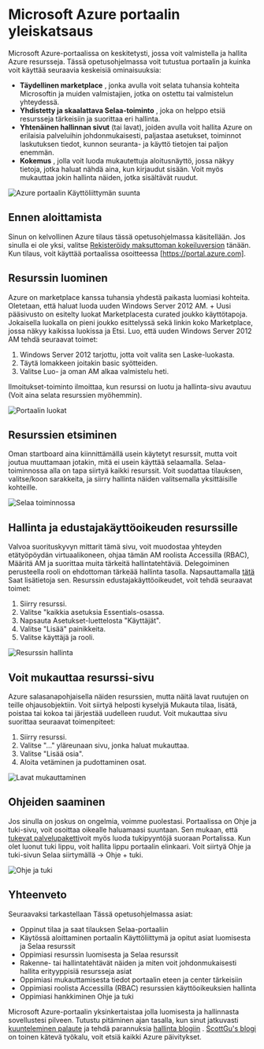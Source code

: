 <properties
    pageTitle="Microsoft Azure portaalin yleiskatsaus"
    description="Opettele käyttämään Microsoft Azure-portaalissa."
    services=""
    documentationCenter=""
    authors="davidwrede"
    manager="dwrede"
    editor="jimbe"/>

<tags
    ms.service="na"
    ms.workload="na"
    ms.tgt_pltfrm="na"
    ms.devlang="na"
    ms.topic="hero-article"
    ms.date="12/16/2015"
    ms.author="dwrede"/>

# <a name="microsoft-azure-portal-overview"></a>Microsoft Azure portaalin yleiskatsaus

Microsoft Azure-portaalissa on keskitetysti, jossa voit valmistella ja hallita Azure resursseja.  Tässä opetusohjelmassa voit tutustua portaalin ja kuinka voit käyttää seuraavia keskeisiä ominaisuuksia:
- **Täydellinen marketplace** , jonka avulla voit selata tuhansia kohteita Microsoftin ja muiden valmistajien, jotka on ostettu tai valmistelun yhteydessä.
- **Yhdistetty ja skaalattava Selaa-toiminto** , joka on helppo etsiä resursseja tärkeisiin ja suorittaa eri hallinta.
- **Yhtenäinen hallinnan sivut** (tai lavat), joiden avulla voit hallita Azure on erilaisia palveluihin johdonmukaisesti, paljastaa asetukset, toiminnot laskutuksen tiedot, kunnon seuranta- ja käyttö tietojen tai paljon enemmän.
- **Kokemus** , jolla voit luoda mukautettuja aloitusnäyttö, jossa näkyy tietoja, jotka haluat nähdä aina, kun kirjaudut sisään.  Voit myös mukauttaa jokin hallinta näiden, jotka sisältävät ruudut.

 ![Azure portaalin Käyttöliittymän suunta][UIOrientation]

## <a name="before-you-get-started"></a>Ennen aloittamista

Sinun on kelvollinen Azure tilaus tässä opetusohjelmassa käsitellään.  Jos sinulla ei ole yksi, valitse [Rekisteröidy maksuttoman kokeiluversion](https://azure.microsoft.com/pricing/free-trial/) tänään.  Kun tilaus, voit käyttää portaalissa osoitteessa [https://portal.azure.com].

## <a name="how-to-create-a-resource"></a>Resurssin luominen

Azure on marketplace kanssa tuhansia yhdestä paikasta luomiasi kohteita.  Oletetaan, että haluat luoda uuden Windows Server 2012 AM.  + Uusi pääsivusto on esitelty luokat Marketplacesta curated joukko käyttötapoja.  Jokaisella luokalla on pieni joukko esittelyssä sekä linkin koko Marketplace, jossa näkyy kaikissa luokissa ja Etsi. Luo, että uuden Windows Server 2012 AM tehdä seuraavat toimet:  

1.  Windows Server 2012 tarjottu, jotta voit valita sen Laske-luokasta.  
2.  Täytä lomakkeen joitakin basic syötteiden.
3.  Valitse Luo- ja oman AM alkaa valmistelu heti.

Ilmoitukset-toiminto ilmoittaa, kun resurssi on luotu ja hallinta-sivu avautuu (Voit aina selata resurssien myöhemmin).

![Portaalin luokat][PortalCategories]


## <a name="how-to-find-your-resources"></a>Resurssien etsiminen

Oman startboard aina kiinnittämällä usein käytetyt resurssit, mutta voit joutua muuttamaan jotakin, mitä ei usein käyttää selaamalla.  Selaa-toiminnossa alla on tapa siirtyä kaikki resurssit.  Voit suodattaa tilauksen, valitse/koon sarakkeita, ja siirry hallinta näiden valitsemalla yksittäisille kohteille.

![Selaa toiminnossa][BrowseHub]

## <a name="how-to-manage-and-delegate-access-to-a-resource"></a>Hallinta ja edustajakäyttöoikeuden resurssille

Valvoa suorituskyvyn mittarit tämä sivu, voit muodostaa yhteyden etätyöpöydän virtuaalikoneen, ohjaa tämän AM roolista Accessilla (RBAC), Määritä AM ja suorittaa muita tärkeitä hallintatehtäviä.  Delegoiminen perusteella rooli on ehdottoman tärkeää hallinta tasolla.  Napsauttamalla [tätä](./active-directory/role-based-access-control-configure.md) Saat lisätietoja sen. Resurssin edustajakäyttöoikeudet, voit tehdä seuraavat toimet:

1.  Siirry resurssi.
2.  Valitse "kaikkia asetuksia Essentials-osassa.
3.  Napsauta Asetukset-luettelosta "Käyttäjät".
4.  Valitse "Lisää" painikkeita.
5.  Valitse käyttäjä ja rooli.

![Resurssin hallinta][ManageResource]

## <a name="how-to-customize-a-resource-blade"></a>Voit mukauttaa resurssi-sivu

Azure salasanapohjaisella näiden resurssien, mutta näitä lavat ruutujen on teille ohjausobjektiin.  Voit siirtyä helposti kyselyjä Mukauta tilaa, lisätä, poistaa tai kokoa tai järjestää uudelleen ruudut. Voit mukauttaa sivu suorittaa seuraavat toimenpiteet:

1.  Siirry resurssi.
2.  Valitse "..." yläreunaan sivu, jonka haluat mukauttaa.
3.  Valitse "Lisää osia".
4.  Aloita vetäminen ja pudottaminen osat.  

![Lavat mukauttaminen][CustomizeBlades]

## <a name="how-to-get-help"></a>Ohjeiden saaminen

Jos sinulla on joskus on ongelmia, voimme puolestasi.  Portaalissa on Ohje ja tuki-sivu, voit osoittaa oikealle haluamaasi suuntaan.  Sen mukaan, että [tukevat palvelupaketti](https://azure.microsoft.com/support/plans/)voit myös luoda tukipyyntöjä suoraan Portalissa.  Kun olet luonut tuki lippu, voit hallita lippu portaalin elinkaari. Voit siirtyä Ohje ja tuki-sivun Selaa siirtymällä -> Ohje + tuki.  

![Ohje ja tuki][HelpSupport]

## <a name="summary"></a>Yhteenveto

Seuraavaksi tarkastellaan Tässä opetusohjelmassa asiat:
- Oppinut tilaa ja saat tilauksen Selaa-portaaliin
- Käytössä aloittaminen portaalin Käyttöliittymä ja opitut asiat luomisesta ja Selaa resurssit
- Oppimiasi resurssin luomisesta ja Selaa resurssit
- Rakenne- tai hallintatehtävät näiden ja miten voit johdonmukaisesti hallita erityyppisiä resursseja asiat
- Oppimiasi mukauttamisesta tiedot portaalin eteen ja center tärkeisiin
- Oppimiasi roolista Accessilla (RBAC) resurssien käyttöoikeuksien hallinta
- Oppimiasi hankkiminen Ohje ja tuki

Microsoft Azure-portaalin yksinkertaistaa jolla luomisesta ja hallinnasta sovellustesi pilveen.  Tutustu pitäminen ajan tasalla, kun sinut jatkuvasti [kuunteleminen palaute](https://feedback.azure.com/forums/223579-azure-preview-portal/) ja tehdä parannuksia [hallinta blogiin](https://azure.microsoft.com/blog/topics/management/) .  [ScottGu's blogi](http://weblogs.asp.net/scottgu) on toinen kätevä työkalu, voit etsiä kaikki Azure päivitykset.

[UIOrientation]: ./media/azure-portal-how-to-use/azure_portal_1.png
[PortalCategories]: ./media/azure-portal-how-to-use/azure_portal_2.png
[BrowseHub]: ./media/azure-portal-how-to-use/azure_portal_3.png
[ManageResource]: ./media/azure-portal-how-to-use/azure_portal_4.png
[CustomizeBlades]: ./media/azure-portal-how-to-use/azure_portal_5.png
[HelpSupport]: ./media/azure-portal-how-to-use/azure_portal_6.png
